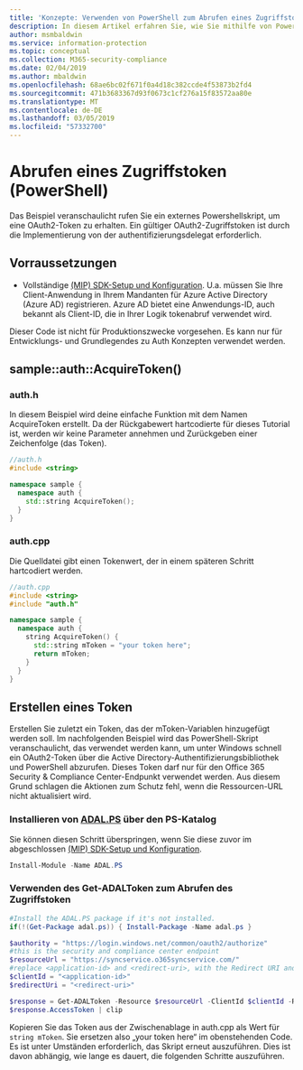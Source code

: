```yaml
---
title: 'Konzepte: Verwenden von PowerShell zum Abrufen eines Zugriffstoken'
description: In diesem Artikel erfahren Sie, wie Sie mithilfe von PowerShell ein OAuth2-Zugriffstoken abrufen. Dieser Aufruf ist für die Implementierung des Authentifizierungsdelegaten erforderlich.
author: msmbaldwin
ms.service: information-protection
ms.topic: conceptual
ms.collection: M365-security-compliance
ms.date: 02/04/2019
ms.author: mbaldwin
ms.openlocfilehash: 68ae6bc02f671f0a4d18c382ccde4f53873b2fd4
ms.sourcegitcommit: 471b3683367d93f0673c1cf276a15f83572aa80e
ms.translationtype: MT
ms.contentlocale: de-DE
ms.lasthandoff: 03/05/2019
ms.locfileid: "57332700"
---
```

# <a name="acquire-an-access-token-powershell"></a>Abrufen eines Zugriffstoken (PowerShell)

Das Beispiel veranschaulicht rufen Sie ein externes Powershellskript, um eine OAuth2-Token zu erhalten. Ein gültiger OAuth2-Zugriffstoken ist durch die Implementierung von der authentifizierungsdelegat erforderlich.

## <a name="prerequisites"></a>Vorraussetzungen

- Vollständige [(MIP) SDK-Setup und Konfiguration](setup-configure-mip.md). U.a. müssen Sie Ihre Client-Anwendung in Ihrem Mandanten für Azure Active Directory (Azure AD) registrieren. Azure AD bietet eine Anwendungs-ID, auch bekannt als Client-ID, die in Ihrer Logik tokenabruf verwendet wird.

Dieser Code ist nicht für Produktionszwecke vorgesehen. Es kann nur für Entwicklungs- und Grundlegendes zu Auth Konzepten verwendet werden. 

## <a name="sampleauthacquiretoken"></a>sample::auth::AcquireToken()

### <a name="authh"></a>auth.h

In diesem Beispiel wird deine einfache Funktion mit dem Namen AcquireToken erstellt. Da der Rückgabewert hartcodierte für dieses Tutorial ist, werden wir keine Parameter annehmen und Zurückgeben einer Zeichenfolge (das Token).

```cpp
//auth.h
#include <string>

namespace sample {
  namespace auth {
    std::string AcquireToken();
  }
}
```

### <a name="authcpp"></a>auth.cpp

Die Quelldatei gibt einen Tokenwert, der in einem späteren Schritt hartcodiert werden.

```cpp
//auth.cpp
#include <string>
#include "auth.h"

namespace sample {
  namespace auth {
    string AcquireToken() {
      std::string mToken = "your token here";
      return mToken;
    }
  }
}
```

## <a name="mint-a-token"></a>Erstellen eines Token

Erstellen Sie zuletzt ein Token, das der mToken-Variablen hinzugefügt werden soll. Im nachfolgenden Beispiel wird das PowerShell-Skript veranschaulicht, das verwendet werden kann, um unter Windows schnell ein OAuth2-Token über die Active Directory-Authentifizierungsbibliothek und PowerShell abzurufen. Dieses Token darf nur für den Office 365 Security & Compliance Center-Endpunkt verwendet werden. Aus diesem Grund schlagen die Aktionen zum Schutz fehl, wenn die Ressourcen-URL nicht aktualisiert wird. 

### <a name="install-adalpshttpswwwpowershellgallerycompackagesadalps31942-from-ps-gallery"></a>Installieren von [ADAL.PS](https://www.powershellgallery.com/packages/ADAL.PS/3.19.4.2) über den PS-Katalog

Sie können diesen Schritt überspringen, wenn Sie diese zuvor im abgeschlossen [(MIP) SDK-Setup und Konfiguration](setup-configure-mip.md).

```PowerShell
Install-Module -Name ADAL.PS
```

### <a name="use-get-adaltoken-to-obtain-the-access-token"></a>Verwenden des Get-ADALToken zum Abrufen des Zugriffstoken

```PowerShell
#Install the ADAL.PS package if it's not installed.
if(!(Get-Package adal.ps)) { Install-Package -Name adal.ps }

$authority = "https://login.windows.net/common/oauth2/authorize" 
#this is the security and compliance center endpoint
$resourceUrl = "https://syncservice.o365syncservice.com/"
#replace <application-id> and <redirect-uri>, with the Redirect URI and Application ID from your Azure AD application registration.
$clientId = "<application-id>"
$redirectUri = "<redirect-uri>"

$response = Get-ADALToken -Resource $resourceUrl -ClientId $clientId -RedirectUri $redirectUri -Authority $authority -PromptBehavior:Always
$response.AccessToken | clip
```

Kopieren Sie das Token aus der Zwischenablage in auth.cpp als Wert für `string mToken`. Sie ersetzen also „your token here“ im obenstehenden Code. Es ist unter Umständen erforderlich, das Skript erneut auszuführen. Dies ist davon abhängig, wie lange es dauert, die folgenden Schritte auszuführen.


